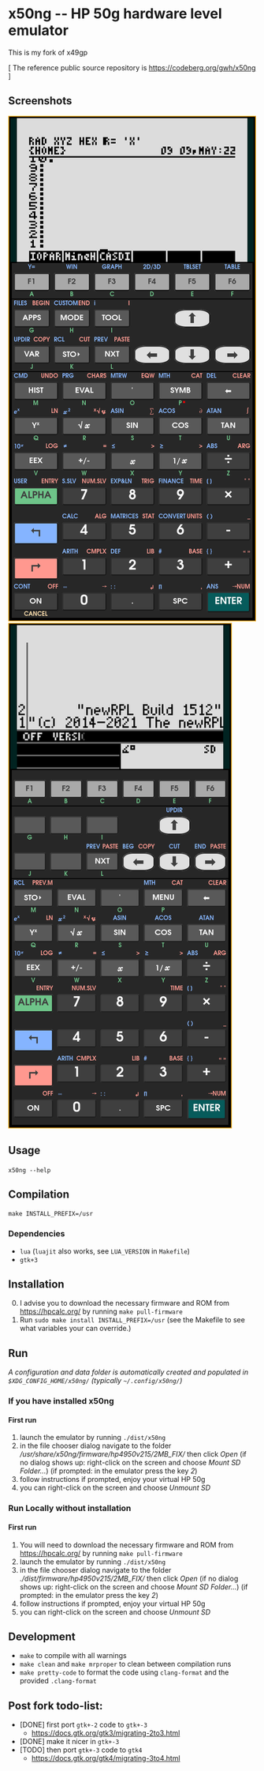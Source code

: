 # x50ng -- HP 50g hardware level emulator
This is my fork of x49gp

[ The reference public source repository is https://codeberg.org/gwh/x50ng ]

## Screenshots
![screenshot of x50ng](./screenshot.png?raw=true "screenshot of x50ng") ![screenshot of x50ng running newRPL](./screenshot-newRPL.png?raw=true "screenshot of x50ng running newRPL")

## Usage
`x50ng --help`


## Compilation
`make INSTALL_PREFIX=/usr`

### Dependencies
- `lua` (`luajit` also works, see `LUA_VERSION` in `Makefile`)
- `gtk+3`


## Installation

0. I advise you to download the necessary firmware and ROM from https://hpcalc.org/ by running `make pull-firmware`
1. Run `sudo make install INSTALL_PREFIX=/usr` (see the Makefile to see what variables your can override.)


## Run

*A configuration and data folder is automatically created and populated in `$XDG_CONFIG_HOME/x50ng/` (typically `~/.config/x50ng/`)*

### If you have installed x50ng
#### First run
1. launch the emulator by running `./dist/x50ng`
2. in the file chooser dialog navigate to the folder */usr/share/x50ng/firmware/hp4950v215/2MB_FIX/* then click _Open_ (if no dialog shows up: right-click on the screen and choose _Mount SD Folder..._)
   (if prompted: in the emulator press the key _2_)
3. follow instructions if prompted, enjoy your virtual HP 50g
4. you can right-click on the screen and choose _Unmount SD_

### Run Locally without installation
#### First run
1. You will need to download the necessary firmware and ROM from https://hpcalc.org/ by running `make pull-firmware`
2. launch the emulator by running `./dist/x50ng`
3. in the file chooser dialog navigate to the folder *./dist/firmware/hp4950v215/2MB_FIX/* then click _Open_ (if no dialog shows up: right-click on the screen and choose _Mount SD Folder..._)
   (if prompted: in the emulator press the key _2_)
4. follow instructions if prompted, enjoy your virtual HP 50g
5. you can right-click on the screen and choose _Unmount SD_



## Development

- `make` to compile with all warnings
- `make clean` and `make mrproper` to clean between compilation runs
- `make pretty-code` to format the code using `clang-format` and the provided `.clang-format`


## Post fork todo-list:

* [DONE] first port `gtk+-2` code to `gtk+-3`
  - https://docs.gtk.org/gtk3/migrating-2to3.html
* [DONE] make it nicer in `gtk+-3`
* [TODO] then port `gtk+-3` code to `gtk4`
  - https://docs.gtk.org/gtk4/migrating-3to4.html
